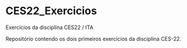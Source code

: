 # CES22_Exercicios
Exercícios da disciplina CES22 / ITA

Repositório contendo os dois primeiros exercícios da disciplina CES-22.
